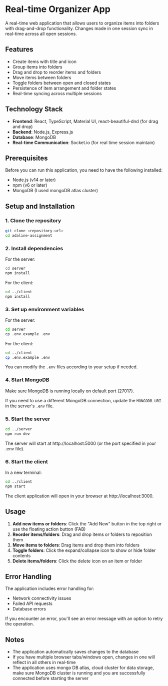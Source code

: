 # Real-time Organizer App

A real-time web application that allows users to organize items into folders with drag-and-drop functionality. Changes made in one session sync in real-time across all open sessions.

## Features

- Create items with title and icon
- Group items into folders
- Drag and drop to reorder items and folders
- Move items between folders
- Toggle folders between open and closed states
- Persistence of item arrangement and folder states
- Real-time syncing across multiple sessions

## Technology Stack

- **Frontend**: React, TypeScript, Material UI, react-beautiful-dnd (for drag and drop)
- **Backend**: Node.js, Express.js
- **Database**: MongoDB
- **Real-time Communication**: Socket.io (for real time session maintain)

## Prerequisites

Before you can run this application, you need to have the following installed:

- Node.js (v14 or later)
- npm (v6 or later)
- MongoDB (I used mongoDB atlas cluster)

## Setup and Installation

### 1. Clone the repository

```bash
git clone <repository-url>
cd adaline-assignment
```

### 2. Install dependencies

For the server:
```bash
cd server
npm install
```

For the client:
```bash
cd ../client
npm install
```

### 3. Set up environment variables

For the server:
```bash
cd server
cp .env.example .env
```

For the client:
```bash
cd ../client
cp .env.example .env
```

You can modify the `.env` files according to your setup if needed.

### 4. Start MongoDB

Make sure MongoDB is running locally on default port (27017).

If you need to use a different MongoDB connection, update the `MONGODB_URI` in the server's `.env` file.

### 5. Start the server

```bash
cd ../server
npm run dev
```

The server will start at http://localhost:5000 (or the port specified in your .env file).

### 6. Start the client

In a new terminal:
```bash
cd ../client
npm start
```

The client application will open in your browser at http://localhost:3000.

## Usage

1. **Add new items or folders**: Click the "Add New" button in the top right or use the floating action button (FAB)
2. **Reorder items/folders**: Drag and drop items or folders to reposition them
3. **Move items to folders**: Drag items and drop them into folders
4. **Toggle folders**: Click the expand/collapse icon to show or hide folder contents
5. **Delete items/folders**: Click the delete icon on an item or folder

## Error Handling

The application includes error handling for:
- Network connectivity issues
- Failed API requests
- Database errors

If you encounter an error, you'll see an error message with an option to retry the operation.

## Notes

- The application automatically saves changes to the database
- If you have multiple browser tabs/windows open, changes in one will reflect in all others in real-time
- The application uses mongo DB atlas, cloud cluster for data storage, make sure MongoDB cluster is running and you are successfully connected before starting the server
